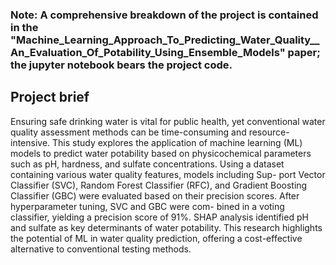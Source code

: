 ### Note: A comprehensive breakdown of the project is contained in the "Machine_Learning_Approach_To_Predicting_Water_Quality__An_Evaluation_Of_Potability_Using_Ensemble_Models" paper; the jupyter notebook bears the project code.


## Project brief

Ensuring safe drinking water is vital for public health, yet conventional water quality assessment methods
can be time-consuming and resource-intensive. This study explores the application of machine learning
(ML) models to predict water potability based on physicochemical parameters such as pH, hardness, and
sulfate concentrations. Using a dataset containing various water quality features, models including Sup-
port Vector Classifier (SVC), Random Forest Classifier (RFC), and Gradient Boosting Classifier (GBC)
were evaluated based on their precision scores. After hyperparameter tuning, SVC and GBC were com-
bined in a voting classifier, yielding a precision score of 91%. SHAP analysis identified pH and sulfate
as key determinants of water potability. This research highlights the potential of ML in water quality
prediction, offering a cost-effective alternative to conventional testing methods.

